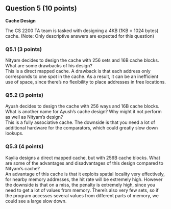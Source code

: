 ## Question 5 (10 points)
**Cache Design**

The CS 2200 TA team is tasked with designing a 4KB (1KB = 1024 bytes) cache.
(Note: Only descriptive answers are expected for this question)

### Q5.1 (3 points)
Nityam decides to design the cache with 256 sets and 16B cache blocks. What are
some drawbacks of his design?  
This is a direct mapped cache. A drawback is that each address only corresponds to one spot in the cache. As a result, it can be an inefficient use of space, since there’s no flexibility to place addresses in free locations.

### Q5.2 (3 points)
Ayush decides to design the cache with 256 ways and 16B cache blocks. What is
another name for Ayush’s cache design? Why might it not perform as well as
Nityam’s design?  
This is a fully associative cache. The downside is that you need a lot of additional hardware for the comparators, which could greatly slow down lookups.

### Q5.3 (4 points)
Kaylia designs a direct mapped cache, but with 256B cache blocks. What are some
of the advantages and disadvantages of this design compared to Nityam’s cache?  
An advantage of this cache is that it exploits spatial locality very effectively, for nearby memory addresses, the hit rate will be extremely high. However the downside is that on a miss, the penalty is extremely high, since you need to get a lot of values from memory. There’s also very few sets, so if the program accesses several values from different parts of memory, we could see a large slow down.
